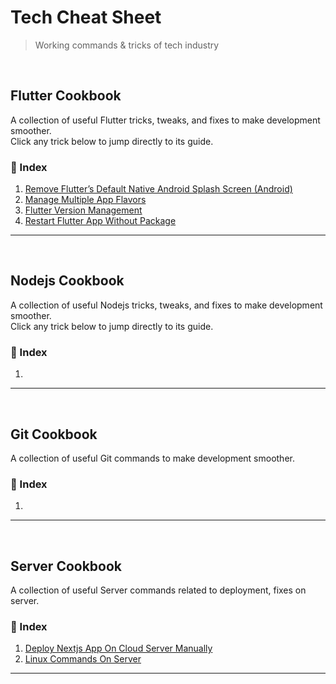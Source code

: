 # Tech Cheat Sheet
> Working commands &amp; tricks of tech industry
<br>

## Flutter Cookbook

A collection of useful Flutter tricks, tweaks, and fixes to make development smoother.  
Click any trick below to jump directly to its guide.  

### 📑 Index
1. [Remove Flutter’s Default Native Android Splash Screen (Android)](Flutter/remove-default-splash.md)
2. [Manage Multiple App Flavors](Flutter/manage-app-flavors.md)
3. [Flutter Version Management](Flutter/flutter-version-management.md)
4. [Restart Flutter App Without Package](Flutter/restart-app-without-package.md)

---

<br>

## Nodejs Cookbook

A collection of useful Nodejs tricks, tweaks, and fixes to make development smoother.  
Click any trick below to jump directly to its guide.  

### 📑 Index
1. 

---

<br>

## Git Cookbook

A collection of useful Git commands to make development smoother.  

### 📑 Index
1. 

---

<br>

## Server Cookbook

A collection of useful Server commands related to deployment, fixes on server.  

### 📑 Index
1. [Deploy Nextjs App On Cloud Server Manually](Server/deploy-nextjs-app-on-vps.md)
2. [Linux Commands On Server](Server/linux-command-on-server.md)

---
